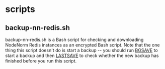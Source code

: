 # scripts

## backup-nn-redis.sh

backup-nn-redis.sh is a Bash script for checking and downloading NodeNorm Redis
instances as an encrypted Bash script. Note that the one thing this script
doesn't do is start a backup -- you should run
[BGSAVE](https://redis.io/commands/bgsave/) to start a backup and then
[LASTSAVE](https://redis.io/commands/lastsave/) to check whether the new backup
has finished before you run this script.
